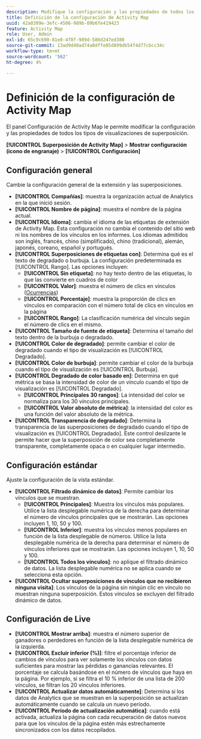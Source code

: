 ```yaml
---
description: Modifique la configuración y las propiedades de todos los tipos de visualizaciones de superposición en Activity Map.
title: Definición de la configuración de Activity Map
uuid: 42a0309e-3efc-4506-989b-09b6fe419423
feature: Activity Map
role: User, Admin
exl-id: 65c9c690-81e0-4f0f-989d-586d247ed380
source-git-commit: 13ad9d40ad74a8dffe05d899db54f4d77cbcc34c
workflow-type: tm+mt
source-wordcount: '562'
ht-degree: 4%

---
```


# Definición de la configuración de Activity Map

El panel Configuración de Activity Map le permite modificar la configuración y las propiedades de todos los tipos de visualizaciones de superposición.

**[!UICONTROL Superposición de Activity Map]** > **Mostrar configuración (icono de engranaje)** > **[!UICONTROL Configuración]**

## Configuración general

Cambie la configuración general de la extensión y las superposiciones.

* **[!UICONTROL Compañías]**: muestra la organización actual de Analytics en la que inició sesión.
* **[!UICONTROL Nombre de página]**: muestra el nombre de la página actual.
* **[!UICONTROL Idioma]**: cambia el idioma de las etiquetas de extensión de Activity Map. Esta configuración no cambia el contenido del sitio web ni los nombres de los vínculos en los informes. Los idiomas admitidos son inglés, francés, chino (simplificado), chino (tradicional), alemán, japonés, coreano, español y portugués.
* **[!UICONTROL Superposiciones de etiquetas con]**: Determina qué es el texto de degradado o burbuja. La configuración predeterminada es [!UICONTROL Rango]. Las opciones incluyen: 
   * **[!UICONTROL Sin etiqueta]**: no hay texto dentro de las etiquetas, lo que las convierte en cuadros de color
   * **[!UICONTROL Valor]**: muestra el número de clics en vínculos ([Ocurrencias](/help/components/metrics/occurrences.md))
   * **[!UICONTROL Porcentaje]**: muestra la proporción de clics en vínculos en comparación con el número total de clics en vínculos en la página
   * **[!UICONTROL Rango]**: La clasificación numérica del vínculo según el número de clics en el mismo.
* **[!UICONTROL Tamaño de fuente de etiqueta]**: Determina el tamaño del texto dentro de la burbuja o degradado.
* **[!UICONTROL Color de degradado]**: permite cambiar el color de degradado cuando el tipo de visualización es [!UICONTROL Degradado].
* **[!UICONTROL Color de burbuja]**: permite cambiar el color de la burbuja cuando el tipo de visualización es [!UICONTROL Burbuja].
* **[!UICONTROL Degradado de color basado en]**: Determina en qué métrica se basa la intensidad de color de un vínculo cuando el tipo de visualización es [!UICONTROL Degradado].
   * **[!UICONTROL Principales 30 rangos]**: La intensidad del color se normaliza para los 30 vínculos principales.
   * **[!UICONTROL Valor absoluto de métrica]**: la intensidad del color es una función del valor absoluto de la métrica.
* **[!UICONTROL Transparencia de degradado]**: Determina la transparencia de las superposiciones de degradado cuando el tipo de visualización es [!UICONTROL Degradado]. Este control deslizante le permite hacer que la superposición de color sea completamente transparente, completamente opaca o en cualquier lugar intermedio.

## Configuración estándar

Ajuste la configuración de la vista estándar.

* **[!UICONTROL Filtrado dinámico de datos]**: Permite cambiar los vínculos que se muestran.
   * **[!UICONTROL Principales]**: Muestra los vínculos más populares. Utilice la lista desplegable numérica de la derecha para determinar el número de vínculos principales que se mostrarán. Las opciones incluyen 1, 10, 50 y 100.
   * **[!UICONTROL Inferior]**: muestra los vínculos menos populares en función de la lista desplegable de números. Utilice la lista desplegable numérica de la derecha para determinar el número de vínculos inferiores que se mostrarán. Las opciones incluyen 1, 10, 50 y 100.
   * **[!UICONTROL Todos los vínculos]**: no aplique el filtrado dinámico de datos. La lista desplegable numérica no se aplica cuando se selecciona esta opción.
* **[!UICONTROL Ocultar superposiciones de vínculos que no recibieron ninguna visita]**: Los vínculos de la página sin ningún clic en vínculo no muestran ninguna superposición. Estos vínculos se excluyen del filtrado dinámico de datos.

## Configuración de Live

* **[!UICONTROL Mostrar arriba]**: muestra el número superior de ganadores o perdedores en función de la lista desplegable numérica de la izquierda.
* **[!UICONTROL Excluir inferior (%)]**: filtre el porcentaje inferior de cambios de vínculos para ver solamente los vínculos con datos suficientes para mostrar las pérdidas o ganancias relevantes. El porcentaje se calcula basándose en el número de vínculos que haya en la página. Por ejemplo, si se filtra el 10 % inferior de una lista de 200 vínculos, se filtran los 20 vínculos inferiores.
* **[!UICONTROL Actualizar datos automáticamente]**: Determina si los datos de Analytics que se muestran en la superposición se actualizan automáticamente cuando se calcula un nuevo período.
* **[!UICONTROL Período de actualización automática]**: cuando está activada, actualiza la página con cada recuperación de datos nuevos para que los vínculos de la página estén más estrechamente sincronizados con los datos recopilados.
